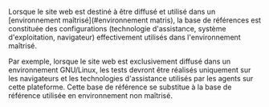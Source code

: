 Lorsque le site web est destiné à être diffusé et utilisé dans un [environnement maîtrisé](#environnement matris), la base de références est constituée des configurations (technologie d'assistance, système d'exploitation, navigateur) effectivement utilisés dans l'environnement maîtrisé.

Par exemple, lorsque le site web est exclusivement diffusé dans un environnement GNU/Linux, les tests devront être réalisés uniquement sur les navigateurs et les technologies d'assistance utilisés par les agents sur cette plateforme. Cette base de référence se substitue à la base de référence utilisée en environnement non maîtrisé.
